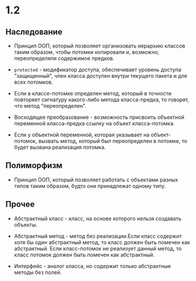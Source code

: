 # 1.2

## Наследование

* Принцип ООП, который позволяет организовать иерархию классов таким образом, чтобы потомки копировали
и, возможно, переопределяли содержимое предков.

* `protected` - модификатор доступа, обеспечивает уровень доступа "защищенный", член класса доступен
внутри текущего пакета и для всех потомков.

* Если в классе-потомке определен метод, который в точности повторяет сигнатуру какого-либо метода класса-предка, 
то говорят, что метод "переопределен".

* Восходящее преобразование - возможность присвоить объектной переменной класса-предка ссылку на объект
класса-потомка.

* Если у объектной переменной, которая указывает на объект-потомок, вызвать метод, который был переопределен в потомке,
то будет вызвана реализация потомка.

## Полиморфизм

* Принцип ООП, который позволяет работать с объектами разных типов таким образом, будто они принадлежат одному типу.

## Прочее

* Абстрактный класс - класс, на основе которого нельзя создавать объекты.

* Абстрактный метод - метод без реализации.Если класс содержит хотя бы один абстрактный метод, то класс должен быть помечен как абстрактный.
Если класс-потомок не реализует данный метод, то класс потомок должен быть помечен как абстрактный. 

* Интерфейс - аналог класса, но содержит только абстрактные методы без полей.